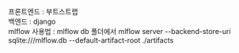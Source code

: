 프론트엔드 : 부트스트랩  
백엔드 : django<br>
mlflow 사용법 : mlflow db 폴더에서 mlflow server --backend-store-uri sqlite:///mlflow.db --default-artifact-root ./artifacts<br>